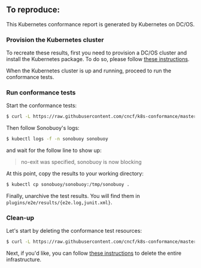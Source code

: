 ## To reproduce:

This Kubernetes conformance report is generated by Kubernetes on DC/OS.

### Provision the Kubernetes cluster

To recreate these results, first you need to provision a DC/OS cluster and
install the Kubernetes package. To do so, please follow [these instructions](https://github.com/mesosphere/dcos-kubernetes-quickstart/blob/master/docs/cncf_conformance.md).

When the Kubernetes cluster is up and running, proceed to run the conformance tests.

### Run conformance tests

Start the conformance tests:

```bash
$ curl -L https://raw.githubusercontent.com/cncf/k8s-conformance/master/sonobuoy-conformance.yaml | kubectl apply -f -
```

Then follow Sonobuoy's logs:

```bash
$ kubectl logs -f -n sonobuoy sonobuoy
```

and wait for the follow line to show up:

>no-exit was specified, sonobuoy is now blocking


At this point, copy the results to your working directory:

```bash
$ kubectl cp sonobuoy/sonobuoy:/tmp/sonobuoy .
```

Finally, unarchive the test results. You will find them in `plugins/e2e/results/{e2e.log,junit.xml}`.

### Clean-up

Let's start by deleting the conformance test resources:

 ```bash
 $ curl -L https://raw.githubusercontent.com/cncf/k8s-conformance/master/sonobuoy-conformance.yaml | kubectl delete -f -
 ```

 Next, if you'd like, you can follow [these instructions](https://github.com/mesosphere/dcos-kubernetes-quickstart/blob/master/docs/cncf_conformance.md)
 to delete the entire infrastructure.
